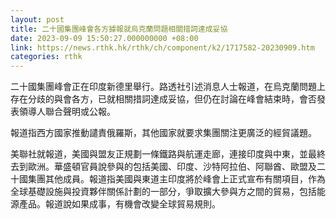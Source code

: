 ```yaml
---
layout: post
title: 二十國集團峰會各方據報就烏克蘭問題相關措詞達成妥協
date: 2023-09-09 15:50:27.000000000 +08:00
link: https://news.rthk.hk/rthk/ch/component/k2/1717582-20230909.htm
categories: rthk
---
```


二十國集團峰會正在印度新德里舉行。路透社引述消息人士報道，在烏克蘭問題上存在分歧的與會各方，已就相關措詞達成妥協，但仍在討論在峰會結束時，會否發表領導人聯合聲明或公報。 

報道指西方國家推動譴責俄羅斯，其他國家就要求集團關注更廣泛的經貿議題。

美聯社就報道，美國與盟友正規劃一條鐵路與航運走廊，連接印度與中東，並最終去到歐洲。華盛頓官員說參與的包括美國、印度、沙特阿拉伯、阿聯酋、歐盟及二十國集團其他成員。報道指美國與東道主印度將於峰會上正式宣布有關項目，作為全球基礎設施與投資夥伴關係計劃的一部分，爭取擴大參與方之間的貿易，包括能源產品。報道說如果成事，有機會改變全球貿易規則。
